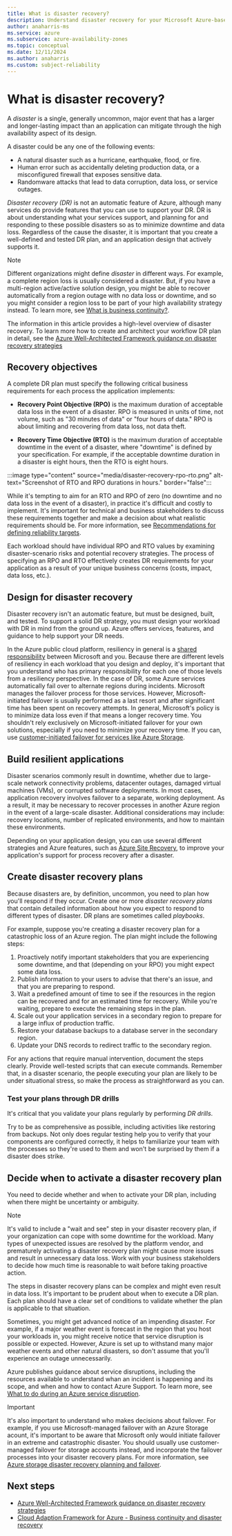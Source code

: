 ```yaml
---
title: What is disaster recovery?
description: Understand disaster recovery for your Microsoft Azure-based solutions.
author: anaharris-ms
ms.service: azure
ms.subservice: azure-availability-zones
ms.topic: conceptual
ms.date: 12/11/2024
ms.author: anaharris
ms.custom: subject-reliability
---
```



# What is disaster recovery?

A *disaster* is a single, generally uncommon, major event that has a larger and longer-lasting impact than an application can mitigate through the high availability aspect of its design. 

A disaster could be any one of the following events:

- A natural disaster such as a hurricane, earthquake, flood, or fire.
- Human error such as accidentally deleting production data, or a misconfigured firewall that exposes sensitive data.
- Randomware attacks that lead to data corruption, data loss, or service outages.

*Disaster recovery (DR)* is not an automatic feature of Azure, although many services do provide features that you can use to support your DR. DR is about understanding what your services support, and planning for and responding to these possible disasters so as to minimize downtime and data loss. Regardless of the cause the disaster, it is important that you create a well-defined and tested DR plan, and an application design that actively supports it.

> [!NOTE]
> Different organizations might define *disaster* in different ways. For example, a complete region loss is usually considered a disaster. But, if you have a multi-region active/active solution design, you might be able to recover automatically from a region outage with no data loss or downtime, and so you might consider a region loss to be part of your high availability strategy instead. To learn more, see [What is business continuity?](./concept-business-continuity.md).

The information in this article provides a high-level overview of disaster recovery. To learn more how to create and architect your workflow DR plan in detail, see the [Azure Well-Architected Framework guidance on disaster recovery strategies](/azure/well-architected/reliability/disaster-recovery)

## Recovery objectives

A complete DR plan must specify the following critical business requirements for each process the application implements: 

- **Recovery Point Objective (RPO)** is the maximum duration of acceptable data loss in the event of a disaster. RPO is measured in units of time, not volume, such as "30 minutes of data" or "four hours of data." RPO is about limiting and recovering from data loss, not data theft. 

- **Recovery Time Objective (RTO)** is the maximum duration of acceptable downtime in the event of a disaster, where "downtime" is defined by your specification. For example, if the acceptable downtime duration in a disaster is eight hours, then the RTO is eight hours. 

:::image type="content" source="media/disaster-recovery-rpo-rto.png" alt-text="Screenshot of RTO and RPO durations in hours." border="false":::

While it's tempting to aim for an RTO and RPO of zero (no downtime and no data loss in the event of a disaster), in practice it's difficult and costly to implement. It's important for technical and business stakeholders to discuss these requirements together and make a decision about what realistic requirements should be. For more information, see [Recommendations for defining reliability targets](/azure/well-architected/reliability/metrics).

Each workload should have individual RPO and RTO values by examining disaster-scenario risks and potential recovery strategies. The process of specifying an RPO and RTO effectively creates DR requirements for your application as a result of your unique business concerns (costs, impact, data loss, etc.).

## Design for disaster recovery

Disaster recovery isn't an automatic feature, but must be designed, built, and tested. To support a solid DR strategy, you must design your workload with DR in mind from the ground up. Azure offers services, features, and guidance to help support your DR needs.

In the Azure public cloud platform, resiliency in general is a [shared responsibility](concept-shared-responsibility.md) between Microsoft and you. Because there are different levels of resiliency in each workload that you design and deploy, it's important that you understand who has primary responsibility for each one of those levels from a resiliency perspective. In the case of DR, some Azure services automatically fail over to alternate regions during incidents. Microsoft manages the failover process for those services. However, Microsoft-initiated failover is usually performed as a last resort and after significant time has been spent on recovery attempts. In general, Microsoft's policy is to minimize data loss even if that means a longer recovery time. You shouldn't rely exclusively on Microsoft-initiated failover for your own solutions, especially if you need to minimize your recovery time. If you can, use [customer-initiated failover for services like Azure Storage](/azure/storage/common/storage-initiate-account-failover).

## Build resilient applications  

Disaster scenarios commonly result in downtime, whether due to large-scale network connectivity problems, datacenter outages, damaged virtual machines (VMs), or corrupted software deployments. In most cases, application recovery involves failover to a separate, working deployment. As a result, it may be necessary to recover processes in another Azure region in the event of a large-scale disaster. Additional considerations may include: recovery locations, number of replicated environments, and how to maintain these environments.

Depending on your application design, you can use several different strategies and Azure features, such as [Azure Site Recovery](/azure/site-recovery/site-recovery-overview), to improve your application's support for process recovery after a disaster. 

## Create disaster recovery plans

Because disasters are, by definition, uncommon, you need to plan how you'll respond if they occur. Create one or more *disaster recovery plans* that contain detailed information about how you expect to respond to different types of disaster. DR plans are sometimes called *playbooks*.

For example, suppose you're creating a disaster recovery plan for a catastrophic loss of an Azure region. The plan might include the following steps:

1. Proactively notify important stakeholders that you are experiencing some downtime, and that (depending on your RPO) you might expect some data loss.
1. Publish information to your users to advise that there's an issue, and that you are preparing to respond.
1. Wait a predefined amount of time to see if the resources in the region can be recovered and for an estimated time for recovery. While you're waiting, prepare to execute the remaining steps in the plan.
1. Scale out your application services in a secondary region to prepare for a large influx of production traffic.
1. Restore your database backups to a database server in the secondary region.
1. Update your DNS records to redirect traffic to the secondary region.

For any actions that require manual intervention, document the steps clearly. Provide well-tested scripts that can execute commands. Remember that, in a disaster scenario, the people executing your plan are likely to be under situational stress, so make the process as straightforward as you can.

### Test your plans through DR drills

It's critical that you validate your plans regularly by performing *DR drills*.

Try to be as comprehensive as possible, including activities like restoring from backups. Not only does regular testing help you to verify that your components are configured correctly, it helps to familiarize your team with the processes so they're used to them and won't be surprised by them if a disaster does strike.

## Decide when to activate a disaster recovery plan

You need to decide whether and when to activate your DR plan, including when there might be uncertainty or ambiguity.

> [!NOTE]
> It's valid to include a "wait and see" step in your disaster recovery plan, if your organization can cope with some downtime for the workload. Many types of unexpected issues are resolved by the platform vendor, and prematurely activating a disaster recovery plan might cause more issues and result in unnecessary data loss. Work with your business stakeholders to decide how much time is reasonable to wait before taking proactive action.

The steps in disaster recovery plans can be complex and might even result in data loss. It's important to be prudent about when to execute a DR plan. Each plan should have a clear set of conditions to validate whether the plan is applicable to that situation.

Sometimes, you might get advanced notice of an impending disaster. For example, if a major weather event is forecast in the region that you host your workloads in, you might receive notice that service disruption is possible or expected. However, Azure is set up to withstand many major weather events and other natural disasters, so don't assume that you'll experience an outage unnecessarily.

Azure publishes guidance about service disruptions, including the resources available to understand whan an incident is happening and its scope, and when and how to contact Azure Support. To learn more, see [What to do during an Azure service disruption](incident-response.md).

> [!IMPORTANT]
> It's also important to understand who makes decisions about failover. For example, if you use Microsoft-managed failover with an Azure Storage acount, it's important to be aware that Microsoft only would initiate failover in an extreme and catastrophic disaster. You should usually use customer-managed failover for storage accounts instead, and incorporate the failover processes into your disaster recovery plans. For more information, see [Azure storage disaster recovery planning and failover](/azure/storage/common/storage-disaster-recovery-guidance).

## Next steps

- [Azure Well-Architected Framework guidance on disaster recovery strategies](/azure/well-architected/reliability/disaster-recovery)
- [Cloud Adaption Framework for Azure - Business continuity and disaster recovery](/azure/cloud-adoption-framework/ready/landing-zone/design-area/management-business-continuity-disaster-recovery)
